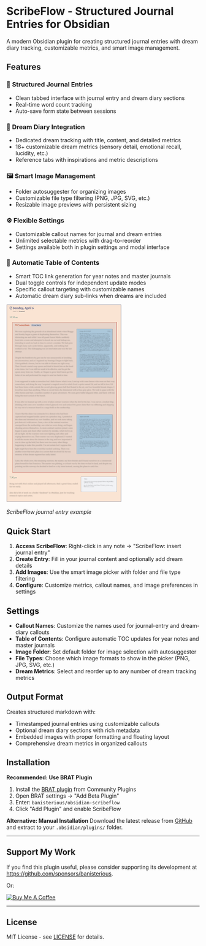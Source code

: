 # ScribeFlow - Structured Journal Entries for Obsidian

A modern Obsidian plugin for creating structured journal entries with dream diary tracking, customizable metrics, and smart image management.

## Features

### 📝 **Structured Journal Entries**
- Clean tabbed interface with journal entry and dream diary sections
- Real-time word count tracking
- Auto-save form state between sessions

### 🌙 **Dream Diary Integration**
- Dedicated dream tracking with title, content, and detailed metrics
- 18+ customizable dream metrics (sensory detail, emotional recall, lucidity, etc.)
- Reference tabs with inspirations and metric descriptions

### 🖼️ **Smart Image Management**
- Folder autosuggester for organizing images
- Customizable file type filtering (PNG, JPG, SVG, etc.)
- Resizable image previews with persistent sizing

### ⚙️ **Flexible Settings**
- Customizable callout names for journal and dream entries
- Unlimited selectable metrics with drag-to-reorder
- Settings available both in plugin settings and modal interface

### 🔗 **Automatic Table of Contents**
- Smart TOC link generation for year notes and master journals
- Dual toggle controls for independent update modes
- Specific callout targeting with customizable names
- Automatic dream diary sub-links when dreams are included

<p align="left">
  <img src="docs/images/scribeflow-journal-entry-01.png" alt="ScribeFlow journal entry example" width="300"/>
</p>

<p align="left"><em>ScribeFlow journal entry example</em></p>

## Quick Start

1. **Access ScribeFlow**: Right-click in any note → "ScribeFlow: insert journal entry"
2. **Create Entry**: Fill in your journal content and optionally add dream details
3. **Add Images**: Use the smart image picker with folder and file type filtering
4. **Configure**: Customize metrics, callout names, and image preferences in settings

## Settings

- **Callout Names**: Customize the names used for journal-entry and dream-diary callouts
- **Table of Contents**: Configure automatic TOC updates for year notes and master journals
- **Image Folder**: Set default folder for image selection with autosuggester
- **File Types**: Choose which image formats to show in the picker (PNG, JPG, SVG, etc.)
- **Dream Metrics**: Select and reorder up to any number of dream tracking metrics

## Output Format

Creates structured markdown with:
- Timestamped journal entries using customizable callouts
- Optional dream diary sections with rich metadata
- Embedded images with proper formatting and floating layout
- Comprehensive dream metrics in organized callouts


## Installation

**Recommended: Use BRAT Plugin**
1. Install the [BRAT plugin](https://github.com/TfTHacker/obsidian42-brat) from Community Plugins
2. Open BRAT settings → "Add Beta Plugin"
3. Enter: `banisterious/obsidian-scribeflow`
4. Click "Add Plugin" and enable ScribeFlow

**Alternative: Manual Installation**
Download the latest release from [GitHub](https://github.com/banisterious/obsidian-scribeflow/releases) and extract to your `.obsidian/plugins/` folder.

---

## Support My Work

If you find this plugin useful, please consider supporting its development at https://github.com/sponsors/banisterious.

Or:

<a href="https://www.buymeacoffee.com/banisterious" target="_blank"><img src="https://cdn.buymeacoffee.com/buttons/v2/default-yellow.png" alt="Buy Me A Coffee" style="height: 60px !important;width: 217px !important;" ></a>

---

## License

MIT License - see [LICENSE](LICENSE) for details.
